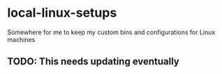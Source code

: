 # local-linux-setups
Somewhere for me to keep my custom bins and configurations for Linux machines

## TODO: This needs updating eventually
#
